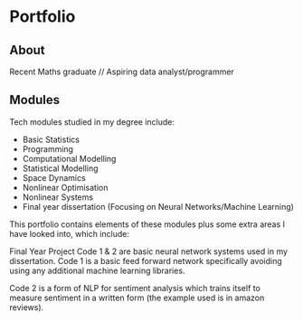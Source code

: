 # Portfolio
## About
Recent Maths graduate // Aspiring data analyst/programmer

## Modules
Tech modules studied in my degree include:
- Basic Statistics
- Programming
- Computational Modelling
- Statistical Modelling
- Space Dynamics
- Nonlinear Optimisation
- Nonlinear Systems
- Final year dissertation (Focusing on Neural Networks/Machine Learning)

This portfolio contains elements of these modules plus some extra areas I have looked into, which include:

Final Year Project Code 1 & 2 are basic neural network systems used in my dissertation. Code 1 is a basic feed forward network specifically avoiding using any additional machine learning libraries. 

Code 2 is a form of NLP for sentiment analysis which trains itself to measure sentiment in a written form (the example used is in amazon reviews).
